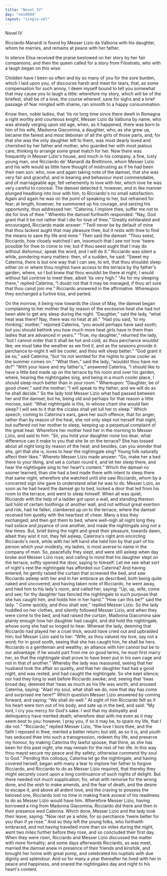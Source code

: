 ```yaml
---
title: "Novel IV"
day: "nov0504"
layout: "single-xml"
---
```

<div id="nov0504" type="novella" who="filostrato"><head>Novel IV</head><argument><p><milestone id="p05040001"/><!--(i)--> Ricciardo Manardi is found by Messer Lizio da Valbona
 with his daughter, whom he marries, and remains at
 peace with her father.<!--(/i)--></p></argument><div3 type="commentary" who="author"><p><milestone id="p05040002"/><!--(sc)-->In<!--(/sc)--> silence Elisa received the praise bestowed on her story by
 her fair companions; and then the queen called for a story from
 Filostrato, who with a laugh began on this wise:</p></div3><div3 type="commentary" who="filostrato"><p><milestone id="p05040003"/>Chidden have I
 been so often and by so many of you for the sore burden, which I
 laid upon you, of discourse harsh and meet for tears, that, as some
 compensation for such annoy, I deem myself bound to tell you somewhat
 that may cause you to laugh a little: wherefore my story,
 which will be of the briefest, shall be of a love, the course whereof,
 save for sighs and a brief passage of fear mingled with shame, ran
 smooth to a happy consummation.</p></div3><p><milestone id="p05040004"/>Know then, noble ladies, that 'tis no long time since there dwelt
 in Romagna a right worthy and courteous knight, Messer Lizio da
 Valbona by name, who was already verging upon old age, when, as it
 happened, there was born to him of his wife, Madonna Giacomina,
  <milestone id="p05040005"/>a daughter, who, as she grew up, became the fairest and most debonair
 of all the girls of those parts, and, for that she was the only daughter
 left to them, was most dearly loved and cherished by her father and
 mother, who guarded her with most jealous care, thinking to arrange
 some great match for her.  <milestone id="p05040006"/>Now there was frequently in Messer
 Lizio's house, and much in his company, a fine, lusty young man,
 one Ricciardo de' Manardi da Brettinoro, whom Messer Lizio and
 his wife would as little have thought of mistrusting as if he had been
 their own son: who, now and again taking note of the damsel, that
 she was very fair and graceful, and in bearing and behaviour most
 <pb n="26"/>commendable, and of marriageable age, fell vehemently in love with
 her, which love he was very careful to conceal.  <milestone id="p05040007"/>The damsel detected
 it, however, and in like manner plunged headlong into love with
 him, to Ricciardo's no small satisfaction.  <milestone id="p05040008"/>Again and again he was
 on the point of speaking to her, but refrained for fear; at length,
 however, he summoned up his courage, and seizing his opportunity,
 thus addressed her: <q direct="unspecified">Caterina, I implore thee, suffer me not to
 die for love of thee.</q> <milestone id="p05040009"/>Whereto the damsel forthwith responded:
 <q direct="unspecified">Nay, God grant that it be not rather that I die for love of thee.</q>
<milestone id="p05040010"/>Greatly exhilarated and encouraged, Ricciardo made answer:
 <q direct="unspecified">'Twill never be by default of mine that thou lackest aught that
 may pleasure thee; but it rests with thee to find the means to save
 thy life and mine.</q> <milestone id="p05040011"/>Then said the damsel: <q direct="unspecified">Thou seest, Ricciardo,
 how closely watched I am, insomuch that I see not how 'twere
 possible for thee to come to me; but if thou seest aught that I may
 do without dishonour, speak the word, and I will do it.</q> <milestone id="p05040012"/>Ricciardo
 was silent a while, pondering many matters: then, of a sudden, he
 said: <q direct="unspecified">Sweet my Caterina, there is but one way that I can see,
 to wit, that thou shouldst sleep either on or where thou mightst have
 access to the terrace by thy father's garden, where, so I but knew
 that thou wouldst be there at night, I would without fail contrive
 to meet thee, albeit 'tis very high.</q> <milestone id="p05040013"/><q direct="unspecified">As for my sleeping there,</q>
 replied Caterina, <q direct="unspecified">I doubt not that it may be managed, if thou art
 sure that thou canst join me.</q> <milestone id="p05040014"/>Ricciardo answered in the affirmative.
 Whereupon they exchanged a furtive kiss, and parted.</p><p><milestone id="p05040015"/>On the morrow, it being now towards the close of May, the
 damsel began complaining to her mother that by reason of the
 excessive heat she had not been able to get any sleep during the
 night. <milestone id="p05040016"/><q direct="unspecified">Daughter,</q> said the lady, <q direct="unspecified">what heat was there? Nay,
 there was no heat at all.</q> <milestone id="p05040017"/><q direct="unspecified">Had you said, 'to my thinking,'
 mother,</q> rejoined Caterina, <q direct="unspecified">you would perhaps have said sooth;
 but you should bethink you how much more heat girls have in them
 than ladies that are advanced in years.</q> <milestone id="p05040018"/><q direct="unspecified">True, my daughter,</q>
 returned the lady, <q direct="unspecified">but I cannot order that it shall be hot and cold,
 as thou perchance wouldst like; we must take the weather as we
 find it, and as the seasons provide it: perchance to-night it will be
 cooler, and thou wilt sleep better.</q> <milestone id="p05040019"/><q direct="unspecified">God grant it be so,</q> said
 Caterina, <q direct="unspecified">but 'tis not wonted for the nights to grow cooler as the
 <pb n="27"/>summer comes on.</q> <milestone id="p05040020"/><q direct="unspecified">What then,</q> said the lady, <q direct="unspecified">wouldst thou
 have me do?</q> <milestone id="p05040021"/><q direct="unspecified">With your leave and my father's,</q> answered
 Caterina, <q direct="unspecified">I should like to have a little bed made up on the terrace
 by his room and over his garden, where, hearing the nightingales
 sing, and being in a much cooler place, I should sleep much better
 than in your room.</q> <milestone id="p05040022"/>Whereupon: <q direct="unspecified">Daughter, be of good cheer,</q>
 said the mother; <q direct="unspecified">I will speak to thy father, and we will do as he
 shall decide.</q> <milestone id="p05040023"/>So the lady told Messer Lizio what had passed between
 her and the damsel; but he, being old and perhaps for that reason
 a little morose, said: <q direct="unspecified">What nightingale is this, to whose chant
 she would fain sleep? I will see to it that the cicalas shall yet lull
 her to sleep.</q> <milestone id="p05040024"/>Which speech, coming to Caterina's ears, gave her
 such offence, that for anger, rather than by reason of the heat, she
 not only slept not herself that night, but suffered not her mother to
 sleep, keeping up a perpetual complaint of the great heat.  <milestone id="p05040025"/>Wherefore
 her mother hied her in the morning to Messer Lizio, and said
 to him: <q direct="unspecified">Sir, you hold your daughter none too dear; what difference
 can it make to you that she lie on the terrace? She has tossed
 about all night long by reason of the heat; and besides, can you
 wonder that she, girl that she is, loves to hear the nightingale sing?
 Young folk naturally affect their likes.</q> <milestone id="p05040026"/>Whereto Messer Lizio
 made answer: <q direct="unspecified">Go, make her a bed there to your liking, and set
 a curtain round it, and let her sleep there, and hear the nightingale
 sing to her heart's content.</q> <milestone id="p05040027"/>Which the damsel no sooner learned,
 than she had a bed made there with intent to sleep there that same
 night; wherefore she watched until she saw Ricciardo, whom by a
 concerted sign she gave to understand what he was to do.  <milestone id="p05040028"/>Messer
 Lizio, as soon as he had heard the damsel go to bed, locked a door
 that led from his room to the terrace, and went to sleep himself.
  <milestone id="p05040029"/>When all was quiet, Ricciardo with the help of a ladder got upon
 a wall, and standing thereon laid hold of certain toothings of another
 wall, and not without great exertion and risk, had he fallen, clambered
 up on to the terrace, where the damsel received him quietly with
 the heartiest of cheer. Many a kiss they exchanged; and then got
 them to bed, where well-nigh all night long they had solace and
 joyance of one another, and made the nightingale sing not a few
 times.  <milestone id="p05040030"/>But, brief being the night and great their pleasure, towards
 dawn, albeit they wist it not, they fell asleep, Caterina's right arm
 <pb n="28"/>encircling Ricciardo's neck, while with her left hand she held him
 by that part of his person which your modesty, my ladies, is most
 averse to name in the company of men.  <milestone id="p05040031"/>So, peacefully they slept,
 and were still asleep when day broke and Messer Lizio rose; and
 calling to mind that his daughter slept on the terrace, softly opened
 the door, saying to himself: Let me see what sort of night's rest
 the nightingale has afforded our Caterina?  <milestone id="p05040032"/>And having entered,
 he gently raised the curtain that screened the bed, and saw Ricciardo
 asleep with her and in her embrace as described, both being quite
 naked and uncovered;  <milestone id="p05040033"/>and having taken note of Ricciardo, he went
 away, and hied him to his lady's room, and called her, saying: <q direct="unspecified">Up,
 up, wife, come and see; for thy daughter has fancied the nightingale
 to such purpose that she has caught him, and holds him in her hand.</q>
<milestone id="p05040034"/><q direct="unspecified">How can this be?</q> said the lady. <q direct="unspecified"> <milestone id="p05040035"/>Come quickly, and thou shalt
 see,</q> replied Messer Lizio.  <milestone id="p05040036"/>So the lady huddled on her clothes, and
 silently followed Messer Lizio, and when they were come to the
 bed, and had raised the curtain, Madonna Giacomina saw plainly
 enough how her daughter had caught, and did hold the nightingale,
 whose song she had so longed to hear.  <milestone id="p05040037"/>Whereat the lady, deeming
 that Ricciardo had played her a cruel trick, would have cried out
 and upbraided him; but Messer Lizio said to her: <q direct="unspecified">Wife, as thou
 valuest my love, say not a word; for in good sooth, seeing that she
 has caught him, he shall be hers.  <milestone id="p05040038"/>Ricciardo is a gentleman and
 wealthy; an alliance with him cannot but be to our advantage: if
 he would part from me on good terms, he must first marry her, so
 that the nightingale shall prove to have been put in his own cage
 and not in that of another.</q> <milestone id="p05040039"/>Whereby the lady was reassured, seeing
 that her husband took the affair so quietly, and that her daughter had
 had a good night, and was rested, and had caught the nightingale.
 So she kept silence;  <milestone id="p05040040"/>nor had they long to wait before Ricciardo
 awoke; and, seeing that 'twas broad day, deemed that 'twas as much
 as his life was worth, and aroused Caterina, saying: <q direct="unspecified">Alas! my
 soul, what shall we do, now that day has come and surprised me
 here?</q> <milestone id="p05040041"/>Which question Messer Lizio answered by coming forward,
 and saying: <q direct="unspecified">We shall do well.</q> <milestone id="p05040042"/>At sight of him Ricciardo felt
 as if his heart were torn out of his body, and sate up in the bed, and
 said: <q direct="unspecified">My lord, I cry you mercy for God's sake. I wot that my
 disloyalty and delinquency have merited death; wherefore deal with
 <pb n="29"/>me even as it may seem best to you: however, I pray you, if so it
 may be, to spare my life, that I die not.</q> <milestone id="p05040043"/><q direct="unspecified">Ricciardo,</q> replied
 Messer
 Lizio, <q direct="unspecified">the love I bore thee, and the faith I reposed in thee, merited
 a better return; but still, as so it is, and youth has seduced thee into
 such a transgression, redeem thy life, and preserve my honour, by
 making Caterina thy lawful spouse, that thine, as she has been for
 this past night, she may remain for the rest of her life. In this way
 thou mayst secure my peace and thy safety; otherwise commend thy
 soul to God.</q> <milestone id="p05040044"/>Pending this colloquy, Caterina let go the nightingale,
 and having covered herself, began with many a tear to implore her
 father to forgive Ricciardo, and Ricciardo to do as Messer Lizio
 required, that thereby they might securely count upon a long continuance
 of such nights of delight.  <milestone id="p05040045"/>But there needed not much
 supplication; for, what with remorse for the wrong done, and the
 wish to make amends, and the fear of death, and the desire to escape
 it, and above all ardent love, and the craving to possess the beloved
 one, Ricciardo lost no time in making frank avowal of his readiness
 to do as Messer Lizio would have him.  <milestone id="p05040046"/>Wherefore Messer Lizio,
 having borrowed a ring from Madonna Giacomina, Ricciardo did
 there and then in their presence wed Caterina.  <milestone id="p05040047"/>Which done, Messer
 Lizio and the lady took their leave, saying: <q direct="unspecified">Now rest ye a while;
 for so perchance 'twere better for you than if ye rose.</q> <milestone id="p05040048"/>And so
 they left the young folks, who forthwith embraced, and not having
 travelled more than six miles during the night, went two miles
 further before they rose, and so concluded their first day.  <milestone id="p05040049"/>When
 they were risen, Ricciardo and Messer Lizio discussed the matter
 with more formality; and some days afterwards Ricciardo, as was
 meet, married the damsel anew in presence of their friends and
 kinsfolk, and brought her home with great pomp, and celebrated his
 nuptials with due dignity and splendour. And so for many a year
 thereafter he lived with her in peace and happiness, and snared the
 nightingales day and night to his heart's content.</p></div>